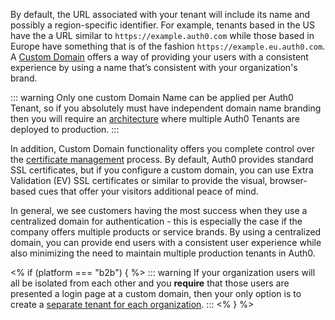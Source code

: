 By default, the URL associated with your tenant will include its name and possibly a region-specific identifier. For example, tenants based in the US have the a URL similar to `https://example.auth0.com` while those based in Europe have something that is of the fashion `https://example.eu.auth0.com`. A [Custom Domain](/custom-domains) offers a way of providing your users with a consistent experience by using a name that’s consistent with your organization's brand.

::: warning
Only one custom Domain Name can be applied per Auth0 Tenant, so if you absolutely must have independent domain name branding then you will require an [architecture](/architecture-scenarios/implementation/${platform}/${platform}-architecture) where multiple Auth0 Tenants are deployed to production.
:::

In addition, Custom Domain functionality offers you complete control over the [certificate management](/custom-domains#certificate-management) process. By default, Auth0 provides standard SSL certificates, but if you configure a custom domain, you can use Extra Validation (EV) SSL certificates or similar to provide the visual, browser-based cues that offer your visitors additional peace of mind.

In general, we see customers having the most success when they use a centralized domain for authentication - this is especially the case if the company offers multiple products or service brands. By using a centralized domain, you can provide end users with a consistent user experience while also minimizing the need to maintain multiple production tenants in Auth0.

<% if (platform === "b2b") { %>
::: warning
If your organization users will all be isolated from each other and you **require** that those users are presented a login page at a custom domain, then your only option is to create a [separate tenant for each organization](/architecture-scenarios/b2b/b2b-architecture#tenant-provision-for-complex-organizations).
:::
<%  } %>
